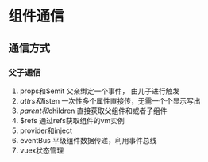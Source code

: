 # 组件通信

## 通信方式

### 父子通信

1. props和$emit 父亲绑定一个事件， 由儿子进行触发
2. $attrs和$listen 一次性多个属性直接传，无需一个个显示写出
4. $parent和$children 直接获取父组件和或者子组件
5. $refs 通过refs获取组件的vm实例
6. provider和inject
7. eventBus 平级组件数据传递，利用事件总线
7. vuex状态管理
